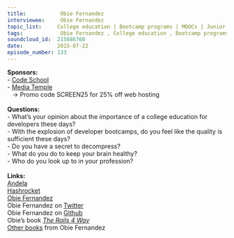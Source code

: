 ```yaml
--- 
title:           Obie Fernandez 
interviewee:     Obie Fernandez 
topic_list:     College education | Bootcamp programs | MOOCs | Junior developers | Loyalty | Salaries | Decompressing | Camping | Brain health | Working out | Elon Musk
tags:            Obie Fernandez , College education , Bootcamp programs , MOOCs , Junior developers , Loyalty , Salaries , Decompressing , Camping , Brain health , Working out , Elon Musk
soundcloud_id:  215886760
date:           2015-07-22
episode_number: 133
---
```


<p class="show_notes_display"><b>Sponsors:<br></b>- <a rel="nofollow" target="_blank" href="https://www.codeschool.com/betweenscreens">Code School</a><b><br></b>- <a rel="nofollow" target="_blank" href="http://mediatemple.net/?utm_source=BetweenScreens&amp;utm_medium=podcast&amp;utm_campaign=SCREEN25">Media Temple</a><b><br></b>   -&gt; Promo code SCREEN25 for 25% off web hosting<br><b><br>Questions:</b><br>- What’s your opinion about the importance of a college education for developers these days?<br>- With the explosion of developer bootcamps, do you feel like the quality is sufficient these days?<br>- Do you have a secret to decompress?<br>- What do you do to keep your brain healthy?<br>- Who do you look up to in your profession?<br><br><b>Links:<br></b><a rel="nofollow" target="_blank" href="http://www.andela.co/">Andela</a><br><a rel="nofollow" target="_blank" href="http://hashrocket.com/">Hashrocket</a><br><a rel="nofollow" target="_blank" href="http://obiefernandez.com/">Obie Fernandez</a><br>Obie Fernandez on <a rel="nofollow" target="_blank" href="https://twitter.com/obie">Twitter</a><br>Obie Fernandez on <a rel="nofollow" target="_blank" href="https://github.com/obie">Github</a><br>Obie’s book <i><a rel="nofollow" target="_blank" href="http://amzn.to/1AhIDdX">The Rails 4 Way</a><br></i><a rel="nofollow" target="_blank" href="https://leanpub.com/u/obie">Other books</a> from Obie Fernandez<br></p>
